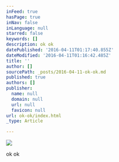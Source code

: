 ```yaml
---
inFeed: true
hasPage: true
inNav: false
inLanguage: null
starred: false
keywords: []
description: ok ok
datePublished: '2016-04-11T01:17:40.855Z'
dateModified: '2016-04-11T01:16:42.485Z'
title: ''
author: []
sourcePath: _posts/2016-04-11-ok-ok.md
published: true
authors: []
publisher:
  name: null
  domain: null
  url: null
  favicon: null
url: ok-ok/index.html
_type: Article

---
```

![](https://the-grid-user-content.s3-us-west-2.amazonaws.com/9049af0c-d3a3-4878-bc68-32b1a7126c8c.jpg)

ok ok